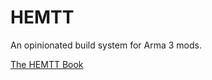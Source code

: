 # HEMTT

An opinionated build system for Arma 3 mods.

[The HEMTT Book](https://brettmayson.github.io/HEMTT)
